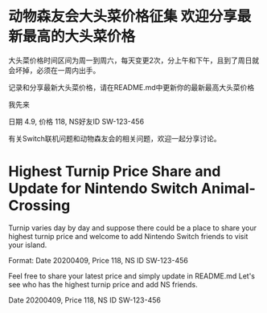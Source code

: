 # 动物森友会大头菜价格征集 欢迎分享最新最高的大头菜价格

大头菜价格时间区间为周一到周六，每天变更2次，分上午和下午，且到了周日就会坏掉，必须在一周内出手。

记录和分享最新大头菜价格，请在README.md中更新你的最新最高大头菜价格

我先来

日期 4.9, 价格 118, NS好友ID SW-123-456

有关Switch联机问题和动物森友会的相关问题，欢迎一起分享讨论。


# Highest Turnip Price Share and Update for Nintendo Switch Animal-Crossing
Turnip varies day by day and suppose there could be a place to share your highest turnip price and welcome to add Nintendo Switch friends to visit your island.

Format:
Date 20200409, Price 118, NS ID SW-123-456

Feel free to share your latest price and simply update in README.md 
Let's see who has the highest turnip price and add NS friends.

Date 20200409, Price 118, NS ID SW-123-456
